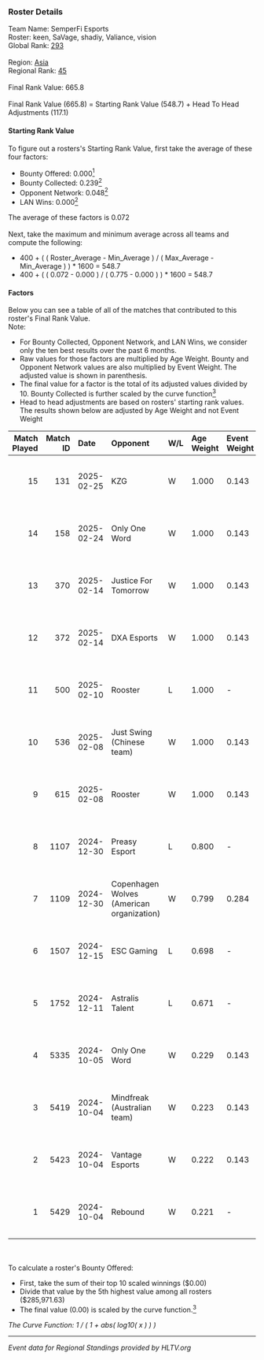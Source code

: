 ### Roster Details<br />
Team Name: SemperFi Esports<br />
Roster: keen, SaVage, shadiy, Valiance, vision<br />
Global Rank: [293](../../standings_global_2025_02_28.md)<br />
<br />
Region: [Asia]( ../../standings_asia_2025_02_28.md)<br />
Regional Rank: [45]( ../../standings_asia_2025_02_28.md)<br />
<br />
Final Rank Value:  665.8<br />
<br />
Final Rank Value (665.8) = Starting Rank Value (548.7) + Head To Head Adjustments (117.1)<br />

#### Starting Rank Value<br />
To figure out a rosters's Starting Rank Value, first take the average of these four factors:<br />
- Bounty Offered: 0.000[<sup>1</sup>](#table2)
- Bounty Collected: 0.239[<sup>2</sup>](#table1)
- Opponent Network: 0.048[<sup>2</sup>](#table1)
- LAN Wins: 0.000[<sup>2</sup>](#table1)

The average of these factors is 0.072<br />
<br />
Next, take the maximum and minimum average across all teams and compute the following:<br />
- 400 + ( ( Roster_Average - Min_Average ) / ( Max_Average - Min_Average ) ) * 1600 = 548.7
- 400 + ( ( 0.072 - 0.000 ) / ( 0.775 - 0.000 ) ) * 1600 = 548.7


#### Factors<br />
Below you can see a table of all of the matches that contributed to this roster's Final Rank Value.<br />
Note:<br />

- For Bounty Collected, Opponent Network, and LAN Wins, we consider only the ten best results over the past 6 months.
- Raw values for those factors are multiplied by Age Weight. Bounty and Opponent Network values are also multiplied by Event Weight. The adjusted value is shown in parenthesis.
- The final value for a factor is the total of its adjusted values divided by 10. Bounty Collected is further scaled by the curve function[<sup>3</sup>](#curveFunction)
- Head to head adjustments are based on rosters' starting rank values. The results shown below are adjusted by Age Weight and not Event Weight
<span id="table1"></span><br />


| Match Played | Match ID | Date       | Opponent                                  | W/L | Age Weight | Event Weight | Bounty Collected | Opponent Network | LAN Wins  | H2H Adj. | Roster                                 |
| -: | -: | :- | :- | :- | :- | :- | :- | :- | :- | -: | :- |
|           15 |      131 | 2025-02-25 | KZG                                       | W   | 1.000      | 0.143        | 0.001 (0.000)    | 0.226 (0.032)    | 0 (0.000) |    13.85 | keen, SaVage, shadiy, Valiance, vision |
|           14 |      158 | 2025-02-24 | Only One Word                             | W   | 1.000      | 0.143        | 0.001 (0.000)    | 0.205 (0.029)    | 0 (0.000) |    15.36 | keen, SaVage, shadiy, Valiance, vision |
|           13 |      370 | 2025-02-14 | Justice For Tomorrow                      | W   | 1.000      | 0.143        | 0.001 (0.000)    | 0.255 (0.036)    | 0 (0.000) |    17.55 | keen, SaVage, shadiy, Valiance, vision |
|           12 |      372 | 2025-02-14 | DXA Esports                               | W   | 1.000      | 0.143        | 0.001 (0.000)    | 0.030 (0.004)    | 0 (0.000) |    15.32 | keen, SaVage, shadiy, Valiance, vision |
|           11 |      500 | 2025-02-10 | Rooster                                   | L   | 1.000      | -            | -                | -                | -         |    -8.83 | keen, SaVage, shadiy, Valiance, vision |
|           10 |      536 | 2025-02-08 | Just Swing (Chinese team)                 | W   | 1.000      | 0.143        | 0.006 (0.001)    | 0.537 (0.077)    | 0 (0.000) |    22.13 | keen, SaVage, shadiy, Valiance, vision |
|            9 |      615 | 2025-02-08 | Rooster                                   | W   | 1.000      | 0.143        | 0.006 (0.001)    | 0.391 (0.056)    | 0 (0.000) |    23.33 | keen, SaVage, shadiy, Valiance, vision |
|            8 |     1107 | 2024-12-30 | Preasy Esport                             | L   | 0.800      | -            | -                | -                | -         |    -6.10 | keen, SaVage, shadiy, Valiance, vision |
|            7 |     1109 | 2024-12-30 | Copenhagen Wolves (American organization) | W   | 0.799      | 0.284        | 0.019 (0.004)    | 1.000 (0.227)    | 0 (0.000) |    22.35 | keen, SaVage, shadiy, Valiance, vision |
|            6 |     1507 | 2024-12-15 | ESC Gaming                                | L   | 0.698      | -            | -                | -                | -         |   -11.13 | keen, SaVage, shadiy, Valiance, vision |
|            5 |     1752 | 2024-12-11 | Astralis Talent                           | L   | 0.671      | -            | -                | -                | -         |    -4.57 | keen, SaVage, shadiy, Valiance, vision |
|            4 |     5335 | 2024-10-05 | Only One Word                             | W   | 0.229      | 0.143        | 0.001 (0.000)    | 0.205 (0.007)    | 0 (0.000) |     4.72 | keen, SaVage, shadiy, Valiance, vision |
|            3 |     5419 | 2024-10-04 | Mindfreak (Australian team)               | W   | 0.223      | 0.143        | 0.002 (0.000)    | 0.162 (0.005)    | 0 (0.000) |     5.19 | keen, SaVage, shadiy, Valiance, vision |
|            2 |     5423 | 2024-10-04 | Vantage Esports                           | W   | 0.222      | 0.143        | 0.004 (0.000)    | 0.326 (0.010)    | 0 (0.000) |     4.78 | keen, SaVage, shadiy, Valiance, vision |
|            1 |     5429 | 2024-10-04 | Rebound                                   | W   | 0.221      | -            | -                | -                | -         |     3.14 | keen, SaVage, shadiy, Valiance, vision |

<br />
<span id="table2"></span><br />
To calculate a roster's Bounty Offered:<br />

- First, take the sum of their top 10 scaled winnings ($0.00)
- Divide that value by the 5th highest value among all rosters ($285,971.63)
- The final value (0.00) is scaled by the curve function.[<sup>3</sup>](#curveFunction)

<span id="curveFunction"></span>_The Curve Function: 1 / ( 1 + abs( log10( x ) ) )_<br />

---
_Event data for Regional Standings provided by HLTV.org_<br />
